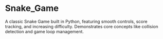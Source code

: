 # Snake_Game
A classic Snake Game built in Python, featuring smooth controls, score tracking, and increasing difficulty. Demonstrates core concepts like collision detection and game loop management.
